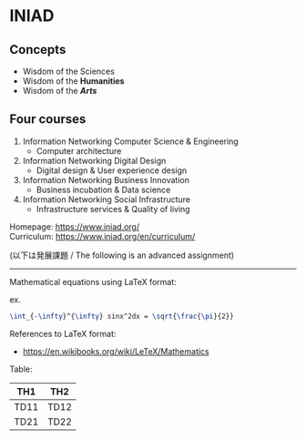 # INIAD
## Concepts
- Wisdom of the Sciences
- Wisdom of the **Humanities**
- Wisdom of the ***Arts***

## Four courses
1. Information Networking Computer Science & Engineering
    - Computer architecture
2. Information Networking Digital Design
    - Digital design & User experience design
3. Information Networking Business Innovation
    - Business incubation & Data science
4. Information Networking Social Infrastructure
    - Infrastructure services & Quality of living

Homepage: https://www.iniad.org/  
Curriculum: https://www.iniad.org/en/curriculum/
  
(以下は発展課題 / The following is an advanced assignment)

------------

Mathematical equations using LaTeX format:  

ex.
```latex
\int_{-\infty}^{\infty} sinx^2dx = \sqrt{\frac{\pi}{2}}
```

References to LaTeX format:
- https://en.wikibooks.org/wiki/LeTeX/Mathematics

Table:

| TH1  | TH2 |
| ------------- | ------------- |
| TD11  | TD12  |
| TD21  | TD22  |
